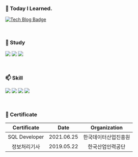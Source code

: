 <br>

### 💬 Today I Learned.
[![Tech Blog Badge](http://img.shields.io/badge/-Blog-black?style=flat-square&logo=github&link=https://dongjun6343.github.io/)](https://dongjun6343.github.io/)

<br>

### 🌱 Study
 <img src="https://img.shields.io/badge/-Spring Security-6DB33F?logo=Spring Security&logoColor=white"> <img src="https://img.shields.io/badge/-JPA-59666C?logo=Hibernate&logoColor=white"> <img src="https://img.shields.io/badge/-Kafka-231F20?logo=Apache Kafka&logoColor="> 
 
<br>

### 📫 Skill  
  <!-- 자바 -->
  <img src="https://img.shields.io/badge/-Java-007396?logo=java&logoColor="> <img src="https://img.shields.io/badge/-SQL-F80000?logo=oracle&logoColor="> <img src="https://img.shields.io/badge/-Spring-6DB33F?logo=Spring&logoColor=white"> <img src="https://img.shields.io/badge/-JUnit5-25A162?logo=JUnit5&logoColor=">
  
<br>

### 📖 Certificate

|Certificate|Date|Organization|
|:---:|:---:|:---:|
|SQL Developer|2021.06.25|한국데이터산업진흥원|
|정보처리기사|2019.05.22|한국산업인력공단|

<br>
<br>
<br>




<!--

<a href="https://github.com/dongjun6343"><img src="https://hits.seeyoufarm.com/api/count/incr/badge.svg?url=https%3A%2F%2Fgithub.com%2Fdongjun6343&count_bg=%233DB2C8&title_bg=%23555555&icon=staffbase.svg&icon_color=%23E7E7E7&title=hits&edge_flat=true"/></a>
<br>

[![Anurag's GitHub stats](https://github-readme-stats.vercel.app/api?username=dongjun6343&theme=buefy&show_icons=true)](https://github.com/dongjun6343/github-readme-stats)



**dongjun6343/dongjun6343** is a ✨ _special_ ✨ repository because its `README.md` (this file) appears on your GitHub profile.

<img src="https://img.shields.io/badge/이름-색상코드?style=flat-square&logo=로고명&logoColor=로고색"/>

<img src="https://img.shields.io/badge/Firebase-FFCA28?style=flat-square&logo=firebase&logoColor=white"/>

공식 로고 색상과 정확한 로고 이름 모아보는 사이트
https://simpleicons.org/


### 🛠️ Tool
  
  <img src="https://img.shields.io/badge/-Eclipse-2C2255?logo=eclipseide&logoColor=">
  
  
  <img src="https://img.shields.io/badge/-SQL Developer-F80000?logo=oracle&logoColor=">

  
  
  <img src="https://img.shields.io/badge/-Git-F05032?logo=Git&logoColor=white"> <img src="https://img.shields.io/badge/-SVC-FF3E00?logo=SVC&logoColor=white">

<br>


Here are some ideas to get you started:

- 🔭 I’m currently working on ...
- 🌱 I’m currently learning ...
- 👯 I’m looking to collaborate on ...
- 🤔 I’m looking for help with ...
- 💬 Ask me about ...
- 📫 How to reach me: ...
- 😄 Pronouns: ...
- ⚡ Fun fact: ...
-->
